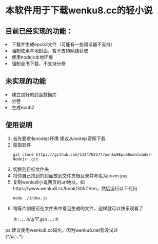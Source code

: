 # 本软件用于下载wenku8.cc的轻小说
## 目前已经实现的功能：
<li>下载并生成epub3文件（可能有一些阅读器不支持）</li>
<li>强制使用本地封面，暂不支持网络获取</li>
<li>使用nodejs本地环境</li>
<li>强制全书下载，不支持分卷</li>

##  未实现的功能
<li>建立良好的封面数据库</li>
<li>分卷</li>
<li>生成epub2</li>

## 使用说明

<ol>
<li>
首先要求有nodejs环境  
建议从nodejs官网下载  
</li>
<li>
获取软件

```
git clone https://github.com/1324762577/wenku8EpubDownloader-Nodejs-.git
```
</li>
<li>
切换到目标文件夹
</li>
<li>
将你自己找到的封面放到文件夹根目录并命名为cover.jpg
<li>
复制wenku8小说网页的url地址，如https://www.wenku8.cc/book/3057.htm，然后运行以下代码

```
node ./index.js
```
</li>
<li>
稍等片刻便可在文件夹中看见生成的文件，这样就可以快乐观看了        

 ☆*: .｡. o(≧▽≦)o .｡.:*☆
</li>
</ol>

ps:建议使用wenku8.cc域名，因为wenku8.net我没试过  
(\*/ω＼\*)


